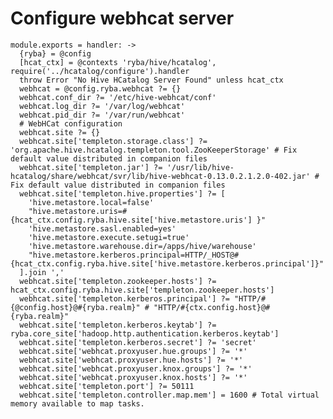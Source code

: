 
# Configure webhcat server

    module.exports = handler: ->
      {ryba} = @config
      [hcat_ctx] = @contexts 'ryba/hive/hcatalog', require('../hcatalog/configure').handler
      throw Error "No Hive HCatalog Server Found" unless hcat_ctx
      webhcat = @config.ryba.webhcat ?= {}
      webhcat.conf_dir ?= '/etc/hive-webhcat/conf'
      webhcat.log_dir ?= '/var/log/webhcat'
      webhcat.pid_dir ?= '/var/run/webhcat'
      # WebHCat configuration
      webhcat.site ?= {}
      webhcat.site['templeton.storage.class'] ?= 'org.apache.hive.hcatalog.templeton.tool.ZooKeeperStorage' # Fix default value distributed in companion files
      webhcat.site['templeton.jar'] ?= '/usr/lib/hive-hcatalog/share/webhcat/svr/lib/hive-webhcat-0.13.0.2.1.2.0-402.jar' # Fix default value distributed in companion files
      webhcat.site['templeton.hive.properties'] ?= [
        'hive.metastore.local=false'
        "hive.metastore.uris=#{hcat_ctx.config.ryba.hive.site['hive.metastore.uris'] }"
        'hive.metastore.sasl.enabled=yes'
        'hive.metastore.execute.setugi=true'
        'hive.metastore.warehouse.dir=/apps/hive/warehouse'
        "hive.metastore.kerberos.principal=HTTP/_HOST@#{hcat_ctx.config.ryba.hive.site['hive.metastore.kerberos.principal']}"
      ].join ','
      webhcat.site['templeton.zookeeper.hosts'] ?= hcat_ctx.config.ryba.hive.site['templeton.zookeeper.hosts']
      webhcat.site['templeton.kerberos.principal'] ?= "HTTP/#{@config.host}@#{ryba.realm}" # "HTTP/#{ctx.config.host}@#{ryba.realm}"
      webhcat.site['templeton.kerberos.keytab'] ?= ryba.core_site['hadoop.http.authentication.kerberos.keytab']
      webhcat.site['templeton.kerberos.secret'] ?= 'secret'
      webhcat.site['webhcat.proxyuser.hue.groups'] ?= '*'
      webhcat.site['webhcat.proxyuser.hue.hosts'] ?= '*'
      webhcat.site['webhcat.proxyuser.knox.groups'] ?= '*'
      webhcat.site['webhcat.proxyuser.knox.hosts'] ?= '*'
      webhcat.site['templeton.port'] ?= 50111
      webhcat.site['templeton.controller.map.mem'] = 1600 # Total virtual memory available to map tasks.
